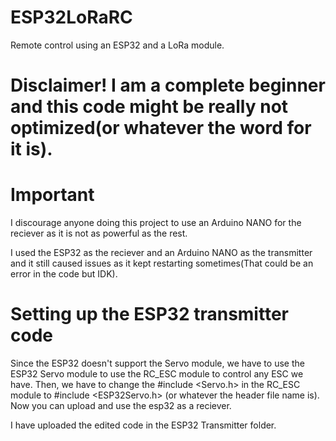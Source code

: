 # ESP32LoRaRC
Remote control using an ESP32 and a LoRa module.

# Disclaimer! I am a complete beginner and this code might be really not optimized(or whatever the word for it is).

# Important
I discourage anyone doing this project to use an Arduino NANO for the reciever as it is not as powerful as the rest.

I used the ESP32 as the reciever and an Arduino NANO as the transmitter and it still caused issues as it kept restarting sometimes(That could be an error in the code but IDK).

# Setting up the ESP32 transmitter code
Since the ESP32 doesn't support the Servo module, we have to use the ESP32 Servo module to use the RC_ESC module to control any ESC we have. Then, we have to change the #include <Servo.h> in the RC_ESC module to #include <ESP32Servo.h> (or whatever the header file name is). Now you can upload and use the esp32 as a reciever.

I have uploaded the edited code in the ESP32 Transmitter folder.
